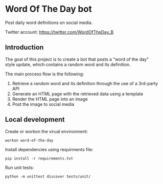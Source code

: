 # Word Of The Day bot

Post daily word definitions on social media.

Twitter account: https://twitter.com/WordOfTheDay_B

## Introduction

The goal of this project is to create a bot that posts a "word of the day" style update,
which contains a random word and its definition.

The main process flow is the following:
  1. Retrieve a random word and its definition through the use of a 3rd-party API
  2. Generate an HTML page with the retrieved data using a template
  3. Render the HTML page into an image
  4. Post the image to social media

## Local development

Create or workon the virual environment:

`workon word-of-the-day`

Install dependencies using requirments file:

`pip install -r requirements.txt`

Run unit tests:

`python -m unittest discover tests/unit/`
